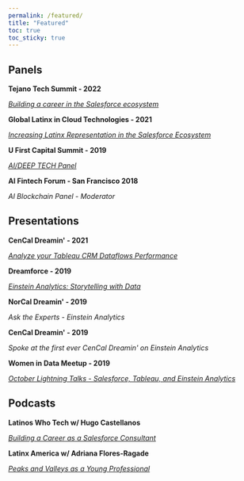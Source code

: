 ```yaml
---
permalink: /featured/
title: "Featured"
toc: true
toc_sticky: true
---
```

Panels
---
**Tejano Tech Summit - 2022**

*[Building a career in the Salesforce ecosystem](https://media.licdn.com/dms/image/C5622AQG8OqbHiY8gtA/feedshare-shrink_800/0/1665753718199?e=2147483647&v=beta&t=sNd6Wh-rLRMUtmQ0XHBTeAX79wDbFwRjbtOKEzXidL4)*

**Global Latinx in Cloud Technologies - 2021**

*[Increasing Latinx Representation in the Salesforce Ecosystem](https://x.com/Chuy101/status/1324793138750267392?s=20)*

**U First Capital Summit - 2019** 

*[AI/DEEP TECH Panel](https://www.meetup.com/sipaorg/events/259300779/)*

**AI Fintech Forum - San Francisco 2018**

*AI Blockchain Panel - Moderator*

Presentations
---
**CenCal Dreamin' - 2021**

*[Analyze your Tableau CRM Dataflows Performance](https://www.facebook.com/cencaldreamin/photos/a.112878103528629/318682539614850/)*

**Dreamforce -  2019**

*[Einstein Analytics: Storytelling with Data](https://www.salesforce.com/video/7830992/)*

**NorCal Dreamin' - 2019**

*Ask the Experts - Einstein Analytics*

**CenCal Dreamin' - 2019**

*Spoke at the first ever CenCal Dreamin' on Einstein Analytics*

**Women in Data Meetup - 2019**

*[October Lightning Talks - Salesforce, Tableau, and Einstein Analytics](https://www.facebook.com/events/1333741036790710/)*


Podcasts
---
**Latinos Who Tech w/ Hugo Castellanos**

*[Building a Career as a Salesforce Consultant](https://open.spotify.com/episode/6OJJrguGmbGWaOOtGW37MK)*

**Latinx America w/ Adriana Flores-Ragade**

*[Peaks and Valleys as a Young Professional](https://www.latinxamerica.com/episodes/sebastian-anaya-peaks-and-valleys-as-a-young-professional)*
